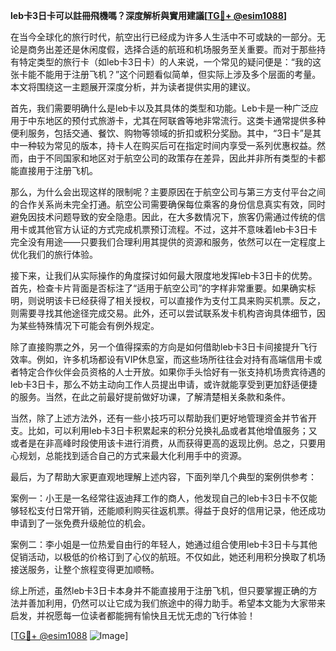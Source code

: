 **leb卡3日卡可以註冊飛機嗎？深度解析與實用建議[[TG💪+ @esim1088](https://t.me/s/esim1088)]**

在当今全球化的旅行时代，航空出行已经成为许多人生活中不可或缺的一部分。无论是商务出差还是休闲度假，选择合适的航班和机场服务至关重要。而对于那些持有特定类型的旅行卡（如leb卡3日卡）的人来说，一个常见的疑问便是：“我的这张卡能不能用于注册飞机？”这个问题看似简单，但实际上涉及多个层面的考量。本文将围绕这一主题展开深度分析，并为读者提供实用的建议。

首先，我们需要明确什么是leb卡以及其具体的类型和功能。Leb卡是一种广泛应用于中东地区的预付式旅游卡，尤其在阿联酋等地非常流行。这类卡通常提供多种便利服务，包括交通、餐饮、购物等领域的折扣或积分奖励。其中，“3日卡”是其中一种较为常见的版本，持卡人在购买后可在指定时间内享受一系列优惠权益。然而，由于不同国家和地区对于航空公司的政策存在差异，因此并非所有类型的卡都能直接用于注册飞机。

那么，为什么会出现这样的限制呢？主要原因在于航空公司与第三方支付平台之间的合作关系尚未完全打通。航空公司需要确保每位乘客的身份信息真实有效，同时避免因技术问题导致的安全隐患。因此，在大多数情况下，旅客仍需通过传统的信用卡或其他官方认证的方式完成机票预订流程。不过，这并不意味着leb卡3日卡完全没有用途——只要我们合理利用其提供的资源和服务，依然可以在一定程度上优化我们的旅行体验。

接下来，让我们从实际操作的角度探讨如何最大限度地发挥leb卡3日卡的优势。首先，检查卡片背面是否标注了“适用于航空公司”的字样非常重要。如果确实标明，则说明该卡已经获得了相关授权，可以直接作为支付工具来购买机票。反之，则需要寻找其他途径完成交易。此外，还可以尝试联系发卡机构咨询具体细节，因为某些特殊情况下可能会有例外规定。

除了直接购票之外，另一个值得探索的方向是如何借助leb卡3日卡间接提升飞行效率。例如，许多机场都设有VIP休息室，而这些场所往往会对持有高端信用卡或者特定合作伙伴会员资格的人士开放。如果你手头恰好有一张支持机场贵宾待遇的leb卡3日卡，那么不妨主动向工作人员提出申请，或许就能享受到更加舒适便捷的服务。当然，在此之前最好提前做好功课，了解清楚相关条款和条件。

当然，除了上述方法外，还有一些小技巧可以帮助我们更好地管理资金并节省开支。比如，可以利用leb卡3日卡积累起来的积分兑换礼品或者其他增值服务；又或者是在非高峰时段使用该卡进行消费，从而获得更高的返现比例。总之，只要用心规划，总能找到适合自己的方式来最大化利用手中的资源。

最后，为了帮助大家更直观地理解上述内容，下面列举几个典型的案例供参考：

案例一：小王是一名经常往返迪拜工作的商人，他发现自己的leb卡3日卡不仅能够轻松支付日常开销，还能顺利购买往返机票。得益于良好的信用记录，他还成功申请到了一张免费升级舱位的机会。

案例二：李小姐是一位热爱自由行的年轻人，她通过组合使用leb卡3日卡与其他促销活动，以极低的价格订到了心仪的航班。不仅如此，她还利用积分换取了机场接送服务，让整个旅程变得更加顺畅。

综上所述，虽然leb卡3日卡本身并不能直接用于注册飞机，但只要掌握正确的方法并善加利用，仍然可以让它成为我们旅途中的得力助手。希望本文能为大家带来启发，并祝愿每一位读者都能拥有愉快且无忧无虑的飞行体验！

[[TG💪+ @esim1088](https://t.me/s/esim1088) ![Image](https://i.postimg.cc/4NQfJmqS/Snipaste-2025-05-13-00-14-12.png)]